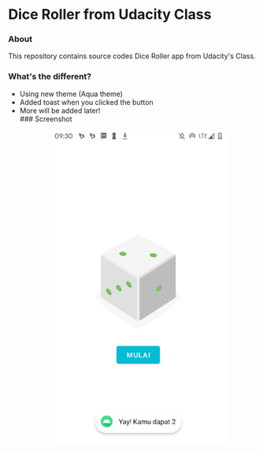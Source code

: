 # Dice Roller from Udacity Class
### About
This repository contains source codes Dice Roller app from Udacity's Class.
### What's the different?
<ul>
  <li>Using new theme (Aqua theme)</li>
  <li>Added toast when you clicked the button</li>
  <li>More will be added later!</li>
### Screenshot
<p align="center">
<img src="https://raw.githubusercontent.com/kodeaqua/udacity-diceroller/main/images.png" alt="screenshot" width="360" />
</p>

